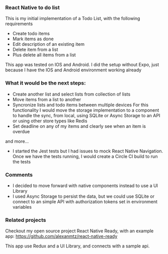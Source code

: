 ### React Native to do list
This is my initial implementation of a Todo List, with the following requirements
- Create todo items
- Mark items as done
- Edit description of an existing item
- Delete item from a list
- Plus delete all items from a list

This app was tested on IOS and Android. I did the setup without Expo, just because I have the IOS and Android environment working already

### What it would be the next steps:
- Create another list and select lists from collection of lists
- Move items from a list to another
- Syncronize lists and todo items between multiple devices
  For this functionality I would move the storage implementation to a component to handle the sync, from local, using SQLite or Async Storage to an API or using other store types like Redis
- Set deadline on any of my items and clearly see when an item is overdue

and more...

- I started the Jest tests but I had issues to mock React Native Navigation. Once we have the tests running, I would create a Circle CI build to run the tests

### Comments
- I decided to move forward with native components instead to use a UI Library
- I used Async Storage to persist the data, but we could use SQLite or connect to an simple API with authorization tokens set in environment variables

### Related projects
Checkout my open source project React Native Ready, with an example app: https://github.com/alexanmtz/react-native-ready

This app use Redux and a UI Library, and connects with a sample api.